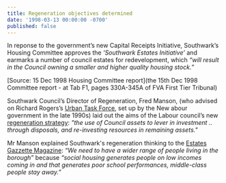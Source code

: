 ```yaml
---
title: Regeneration objectives determined
date: '1998-03-13 00:00:00 -0700'
published: false
---
```

In reponse to the government’s new Capital Receipts Initiative, Southwark’s Housing Committee approves the _‘Southwark Estates Initiative’_ and earmarks a number of council estates for redevelopment, which _“will result in the Council owning a smaller and higher quality housing stock.”_

[Source: 15 Dec 1998 Housing Committee report](the 15th Dec 1998 Committee report - at Tab F1, pages 330A-345A of FVA First Tier Tribunal)

Southwark Council’s Director of Regeneration, Fred Manson, (who advised on Richard Rogers’s [Urban Task Force](http://image.guardian.co.uk/sys-files/Society/documents/2005/11/22/UTF_final_report.pdf), set up by the New abour government in the late 1990s) laid out the aims of the Labour council’s new [regeneration strategy](http://heygate.github.io/img/RegenerationStrategy.pdf): _"the use of Council assets to lever in investment .. through disposals, and re-investing resources in remaining assets."_

Mr Manson explained Southwark's regeneration thinking to the [Estates Gazzette Magazine](https://bit.ly/36OV20E): _“We need to have a wider range of people living in the borough”_ because _“social housing generates people on low incomes coming in and that generates poor school performances, middle-class people stay away.”_ 


